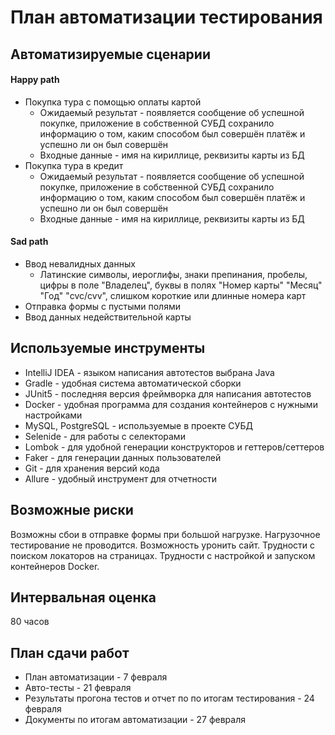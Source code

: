 # План автоматизации тестирования
## Автоматизируемые сценарии
#### Happy path
* Покупка тура с помощью оплаты картой
  * Ожидаемый результат - появляется сообщение об успешной покупке, приложение в собственной СУБД сохранило информацию о том, каким способом был совершён платёж и успешно ли он был совершён
  * Входные данные - имя на кириллице, реквизиты карты из БД
* Покупка тура в кредит
  * Ожидаемый результат - появляется сообщение об успешной покупке, приложение в собственной СУБД сохранило информацию о том, каким способом был совершён платёж и успешно ли он был совершён
  * Входные данные - имя на кириллице, реквизиты карты из БД
#### Sad path
* Ввод невалидных данных
  * Латинские символы, иероглифы, знаки препинания, пробелы, цифры в поле "Владелец", буквы в полях "Номер карты" "Месяц" "Год" "cvc/cvv", слишком короткие или длинные номера карт
* Отправка формы с пустыми полями
* Ввод данных недействительной карты

## Используемые инструменты
* IntelliJ IDEA - языком написания автотестов выбрана Java
* Gradle - удобная система автоматической сборки
* JUnit5 - последняя версия фреймворка для написания автотестов
* Docker - удобная программа для создания контейнеров с нужными настройками
* MySQL, PostgreSQL - используемые в проекте СУБД
* Selenide - для работы с селекторами
* Lombok - для удобной генерации конструкторов и геттеров/сеттеров
* Faker - для генерации данных пользователей
* Git - для хранения версий кода
* Allure - удобный инструмент для отчетности

## Возможные риски
Возможны сбои в отправке формы при большой нагрузке. Нагрузочное тестирование не проводится.
Возможность уронить сайт.
Трудности с поиском локаторов на страницах.
Трудности с настройкой и запуском контейнеров Docker.

## Интервальная оценка
80 часов

## План сдачи работ
* План автоматизации - 7 февраля
* Авто-тесты - 21 февраля
* Результаты прогона тестов и отчет по по итогам тестирования - 24 февраля
* Документы по итогам автоматизации - 27 февраля
